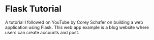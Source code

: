# Flask Tutorial

A tutorial I followed on YouTube by Corey Schafer on building a web application using Flask. This web app example is a blog website where users can create accounts and post.
